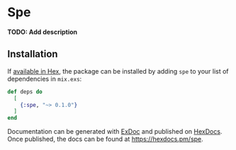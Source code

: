 # Spe

**TODO: Add description**

## Installation

If [available in Hex](https://hex.pm/docs/publish), the package can be installed
by adding `spe` to your list of dependencies in `mix.exs`:

```elixir
def deps do
  [
    {:spe, "~> 0.1.0"}
  ]
end
```

Documentation can be generated with [ExDoc](https://github.com/elixir-lang/ex_doc)
and published on [HexDocs](https://hexdocs.pm). Once published, the docs can
be found at <https://hexdocs.pm/spe>.

